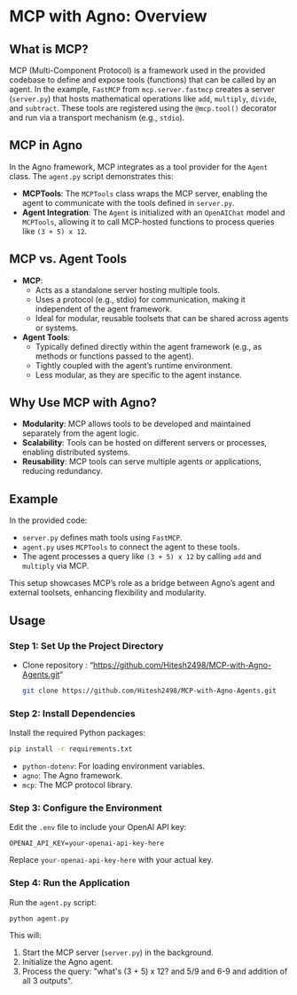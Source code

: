 # MCP with Agno: Overview

## What is MCP?

MCP (Multi-Component Protocol) is a framework used in the provided codebase to define and expose tools (functions) that can be called by an agent. In the example, `FastMCP` from `mcp.server.fastmcp` creates a server (`server.py`) that hosts mathematical operations like `add`, `multiply`, `divide`, and `subtract`. These tools are registered using the `@mcp.tool()` decorator and run via a transport mechanism (e.g., `stdio`).

## MCP in Agno

In the Agno framework, MCP integrates as a tool provider for the `Agent` class. The `agent.py` script demonstrates this:

- **MCPTools**: The `MCPTools` class wraps the MCP server, enabling the agent to communicate with the tools defined in `server.py`.
- **Agent Integration**: The `Agent` is initialized with an `OpenAIChat` model and `MCPTools`, allowing it to call MCP-hosted functions to process queries like `(3 + 5) x 12`.

## MCP vs. Agent Tools

- **MCP**:
  - Acts as a standalone server hosting multiple tools.
  - Uses a protocol (e.g., stdio) for communication, making it independent of the agent framework.
  - Ideal for modular, reusable toolsets that can be shared across agents or systems.
- **Agent Tools**:
  - Typically defined directly within the agent framework (e.g., as methods or functions passed to the agent).
  - Tightly coupled with the agent’s runtime environment.
  - Less modular, as they are specific to the agent instance.

## Why Use MCP with Agno?

- **Modularity**: MCP allows tools to be developed and maintained separately from the agent logic.
- **Scalability**: Tools can be hosted on different servers or processes, enabling distributed systems.
- **Reusability**: MCP tools can serve multiple agents or applications, reducing redundancy.

## Example

In the provided code:

- `server.py` defines math tools using `FastMCP`.
- `agent.py` uses `MCPTools` to connect the agent to these tools.
- The agent processes a query like `(3 + 5) x 12` by calling `add` and `multiply` via MCP.

This setup showcases MCP’s role as a bridge between Agno’s agent and external toolsets, enhancing flexibility and modularity.

## Usage

### Step 1: Set Up the Project Directory

- Clone repository : “<https://github.com/Hitesh2498/MCP-with-Agno-Agents.git>“

  ```bash
  git clone https://github.com/Hitesh2498/MCP-with-Agno-Agents.git
  ```

### Step 2: Install Dependencies

Install the required Python packages:

```bash
pip install -r requirements.txt
```

- `python-dotenv`: For loading environment variables.
- `agno`: The Agno framework.
- `mcp`: The MCP protocol library.

### Step 3: Configure the Environment

Edit the `.env` file to include your OpenAI API key:

```text
OPENAI_API_KEY=your-openai-api-key-here
```

Replace `your-openai-api-key-here` with your actual key.

### Step 4: Run the Application

Run the `agent.py` script:

```bash
python agent.py
```

This will:

1. Start the MCP server (`server.py`) in the background.
2. Initialize the Agno agent.
3. Process the query: "what's (3 + 5) x 12? and 5/9 and 6-9 and addition of all 3 outputs".
